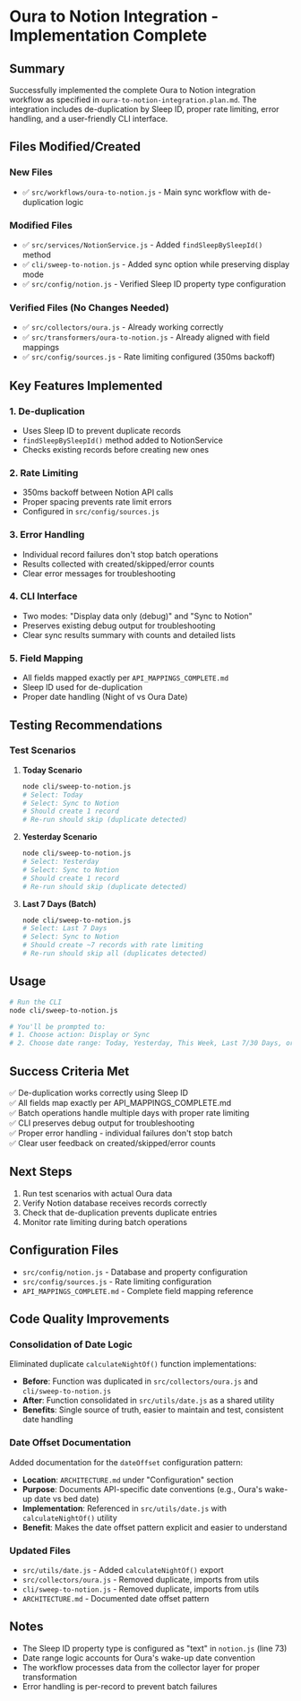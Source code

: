 # Oura to Notion Integration - Implementation Complete

## Summary

Successfully implemented the complete Oura to Notion integration workflow as specified in `oura-to-notion-integration.plan.md`. The integration includes de-duplication by Sleep ID, proper rate limiting, error handling, and a user-friendly CLI interface.

## Files Modified/Created

### New Files

- ✅ `src/workflows/oura-to-notion.js` - Main sync workflow with de-duplication logic

### Modified Files

- ✅ `src/services/NotionService.js` - Added `findSleepBySleepId()` method
- ✅ `cli/sweep-to-notion.js` - Added sync option while preserving display mode
- ✅ `src/config/notion.js` - Verified Sleep ID property type configuration

### Verified Files (No Changes Needed)

- ✅ `src/collectors/oura.js` - Already working correctly
- ✅ `src/transformers/oura-to-notion.js` - Already aligned with field mappings
- ✅ `src/config/sources.js` - Rate limiting configured (350ms backoff)

## Key Features Implemented

### 1. De-duplication

- Uses Sleep ID to prevent duplicate records
- `findSleepBySleepId()` method added to NotionService
- Checks existing records before creating new ones

### 2. Rate Limiting

- 350ms backoff between Notion API calls
- Proper spacing prevents rate limit errors
- Configured in `src/config/sources.js`

### 3. Error Handling

- Individual record failures don't stop batch operations
- Results collected with created/skipped/error counts
- Clear error messages for troubleshooting

### 4. CLI Interface

- Two modes: "Display data only (debug)" and "Sync to Notion"
- Preserves existing debug output for troubleshooting
- Clear sync results summary with counts and detailed lists

### 5. Field Mapping

- All fields mapped exactly per `API_MAPPINGS_COMPLETE.md`
- Sleep ID used for de-duplication
- Proper date handling (Night of vs Oura Date)

## Testing Recommendations

### Test Scenarios

1. **Today Scenario**

   ```bash
   node cli/sweep-to-notion.js
   # Select: Today
   # Select: Sync to Notion
   # Should create 1 record
   # Re-run should skip (duplicate detected)
   ```

2. **Yesterday Scenario**

   ```bash
   node cli/sweep-to-notion.js
   # Select: Yesterday
   # Select: Sync to Notion
   # Should create 1 record
   # Re-run should skip (duplicate detected)
   ```

3. **Last 7 Days (Batch)**
   ```bash
   node cli/sweep-to-notion.js
   # Select: Last 7 Days
   # Select: Sync to Notion
   # Should create ~7 records with rate limiting
   # Re-run should skip all (duplicates detected)
   ```

## Usage

```bash
# Run the CLI
node cli/sweep-to-notion.js

# You'll be prompted to:
# 1. Choose action: Display or Sync
# 2. Choose date range: Today, Yesterday, This Week, Last 7/30 Days, or Custom
```

## Success Criteria Met

✅ De-duplication works correctly using Sleep ID  
✅ All fields map exactly per API_MAPPINGS_COMPLETE.md  
✅ Batch operations handle multiple days with proper rate limiting  
✅ CLI preserves debug output for troubleshooting  
✅ Proper error handling - individual failures don't stop batch  
✅ Clear user feedback on created/skipped/error counts

## Next Steps

1. Run test scenarios with actual Oura data
2. Verify Notion database receives records correctly
3. Check that de-duplication prevents duplicate entries
4. Monitor rate limiting during batch operations

## Configuration Files

- `src/config/notion.js` - Database and property configuration
- `src/config/sources.js` - Rate limiting configuration
- `API_MAPPINGS_COMPLETE.md` - Complete field mapping reference

## Code Quality Improvements

### Consolidation of Date Logic

Eliminated duplicate `calculateNightOf()` function implementations:

- **Before**: Function was duplicated in `src/collectors/oura.js` and `cli/sweep-to-notion.js`
- **After**: Function consolidated in `src/utils/date.js` as a shared utility
- **Benefits**: Single source of truth, easier to maintain and test, consistent date handling

### Date Offset Documentation

Added documentation for the `dateOffset` configuration pattern:

- **Location**: `ARCHITECTURE.md` under "Configuration" section
- **Purpose**: Documents API-specific date conventions (e.g., Oura's wake-up date vs bed date)
- **Implementation**: Referenced in `src/utils/date.js` with `calculateNightOf()` utility
- **Benefit**: Makes the date offset pattern explicit and easier to understand

### Updated Files

- `src/utils/date.js` - Added `calculateNightOf()` export
- `src/collectors/oura.js` - Removed duplicate, imports from utils
- `cli/sweep-to-notion.js` - Removed duplicate, imports from utils
- `ARCHITECTURE.md` - Documented date offset pattern

## Notes

- The Sleep ID property type is configured as "text" in `notion.js` (line 73)
- Date range logic accounts for Oura's wake-up date convention
- The workflow processes data from the collector layer for proper transformation
- Error handling is per-record to prevent batch failures
